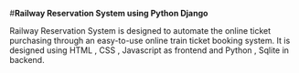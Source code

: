 #**Railway Reservation System using Python Django**

Railway Reservation System is designed to automate the online ticket purchasing through an easy-to-use online train ticket booking system. 
It is designed using  HTML , CSS , Javascript as frontend and Python , Sqlite in backend.

